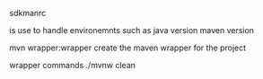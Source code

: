 sdkmanrc

is use to handle environemnts such as java version maven version

mvn wrapper:wrapper 
create the maven wrapper for the project

wrapper commands
./mvnw clean